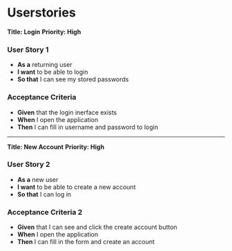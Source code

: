 # Userstories

**Title: Login**
**Priority: High**

### User Story 1

- **As a** returning user
- **I want** to be able to login
- **So that** I can see my stored passwords

### Acceptance Criteria

- **Given** that the login inerface exists
- **When** I open the application
- **Then** I can fill in username and password to login

---

**Title: New Account**
**Priority: High**

### User Story 2

- **As a** new user
- **I want** to be able to create a new account
- **So that** I can log in

### Acceptance Criteria 2

- **Given** that I can see and click the create account button
- **When** I open the application
- **Then** I can fill in the form and create an account
